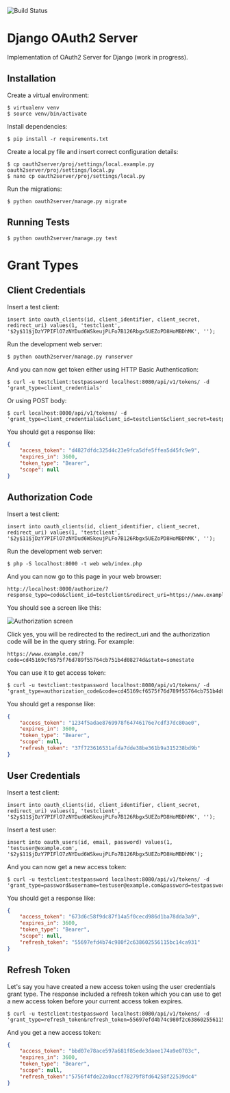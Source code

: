 ![Build Status](https://travis-ci.org/RichardKnop/django-oauth2-server.svg?branch=master)

Django OAuth2 Server
====================

Implementation of OAuth2 Server for Django (work in progress).

Installation
------------

Create a virtual environment:

```
$ virtualenv venv
$ source venv/bin/activate
```

Install dependencies:

```
$ pip install -r requirements.txt
```

Create a local.py file and insert correct configuration details:

```
$ cp oauth2server/proj/settings/local.example.py oauth2server/proj/settings/local.py
$ nano cp oauth2server/proj/settings/local.py
```

Run the migrations:

```
$ python oauth2server/manage.py migrate
```

Running Tests
-------------

```
$ python oauth2server/manage.py test
```

Grant Types
===========

Client Credentials
------------------

Insert a test client:

```
insert into oauth_clients(id, client_identifier, client_secret, redirect_uri) values(1, 'testclient', '$2y$11$jDzY7PIFlO7zNYDud6WSkeujPLFo7B126Rbgx5UEZoPD8HoMBDhMK', '');
```

Run the development web server:

```
$ python oauth2server/manage.py runserver
```

And you can now get token either using HTTP Basic Authentication:

```
$ curl -u testclient:testpassword localhost:8080/api/v1/tokens/ -d 'grant_type=client_credentials'
```

Or using POST body:

```
$ curl localhost:8000/api/v1/tokens/ -d 'grant_type=client_credentials&client_id=testclient&client_secret=testpassword'
```

You should get a response like:

```json
{
    "access_token": "d4827dfdc325d4c23e9fca5dfe5ffea5d45fc9e9",
    "expires_in": 3600,
    "token_type": "Bearer",
    "scope": null
}
```

Authorization Code
------------------

Insert a test client:

```
insert into oauth_clients(id, client_identifier, client_secret, redirect_uri) values(1, 'testclient', '$2y$11$jDzY7PIFlO7zNYDud6WSkeujPLFo7B126Rbgx5UEZoPD8HoMBDhMK', '');
```

Run the development web server:

```
$ php -S localhost:8000 -t web web/index.php
```

And you can now go to this page in your web browser:

```
http://localhost:8000/authorize/?response_type=code&client_id=testclient&redirect_uri=https://www.example.com&state=somestate
```

You should see a screen like this:

![Authorization screen](https://github.com/JSainsburyPLC/jsid/blob/develop/images/authorization_screen.png)

Click yes, you will be redirected to the redirect_uri and the authorization code will be in the query string. For example:

```
https://www.example.com/?code=cd45169cf6575f76d789f55764cb751b4d08274d&state=somestate
```

You can use it to get access token:

```
$ curl -u testclient:testpassword localhost:8080/api/v1/tokens/ -d 'grant_type=authorization_code&code=cd45169cf6575f76d789f55764cb751b4d08274d'
```

You should get a response like:

```json
{
    "access_token": "1234f5adae8769978f64746176e7cdf37dc80ae0",
    "expires_in": 3600,
    "token_type": "Bearer",
    "scope": null,
    "refresh_token": "37f723616531afda7dde38be361b9a315238bd9b"
}
```

User Credentials
----------------

Insert a test client:

```
insert into oauth_clients(id, client_identifier, client_secret, redirect_uri) values(1, 'testclient', '$2y$11$jDzY7PIFlO7zNYDud6WSkeujPLFo7B126Rbgx5UEZoPD8HoMBDhMK', '');
```

Insert a test user:

```
insert into oauth_users(id, email, password) values(1, 'testuser@example.com', '$2y$11$jDzY7PIFlO7zNYDud6WSkeujPLFo7B126Rbgx5UEZoPD8HoMBDhMK');
```

And you can now get a new access token:

```
$ curl -u testclient:testpassword localhost:8080/api/v1/tokens/ -d 'grant_type=password&username=testuser@example.com&password=testpassword'
```

You should get a response like:

```json
{
    "access_token": "673d6c58f9dc87f14a5f0cecd986d1ba78dda3a9",
    "expires_in": 3600,
    "token_type": "Bearer",
    "scope": null,
    "refresh_token": "55697efd4b74c980f2c638602556115bc14ca931"
}
```

Refresh Token
-------------

Let's say you have created a new access token using the user credentials grant type. The response included a refresh token which you can use to get a new access token before your current access token expires.

```
$ curl -u testclient:testpassword localhost:8080/api/v1/tokens/ -d 'grant_type=refresh_token&refresh_token=55697efd4b74c980f2c638602556115bc14ca931'
```

And you get a new access token:

```json
{
    "access_token": "bbd07e78ace597a681f85ede3daee174a9e0703c",
    "expires_in": 3600,
    "token_type": "Bearer",
    "scope": null,
    "refresh_token":"5756f4fde22a0accf78279f8fd64258f22539dc4"
}
```
